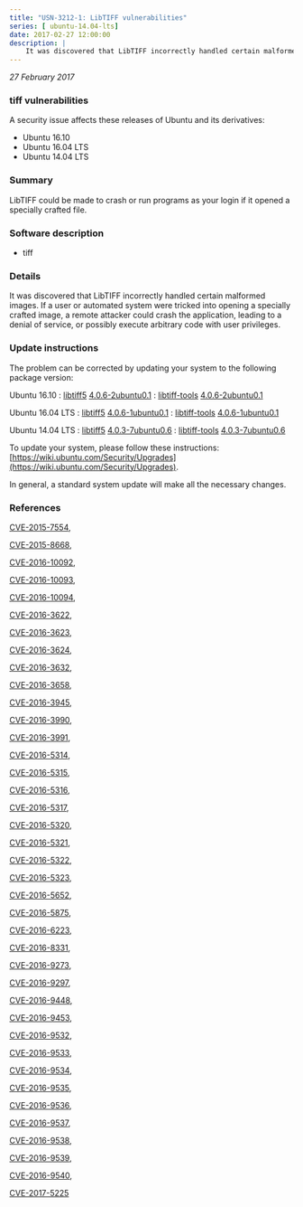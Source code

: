 ```yaml
---
title: "USN-3212-1: LibTIFF vulnerabilities"
series: [ ubuntu-14.04-lts]
date: 2017-02-27 12:00:00
description: |
    It was discovered that LibTIFF incorrectly handled certain malformed images. If a user or automated system were tricked into opening a specially crafted image, a remote attacker could crash the application, leading to a denial of service, or possibly execute arbitrary code with user privileges. 
--- 
```

 
 

*27 February 2017*

### tiff vulnerabilities

A security issue affects these releases of Ubuntu and its derivatives:

* Ubuntu 16.10
* Ubuntu 16.04 LTS
* Ubuntu 14.04 LTS

### Summary

LibTIFF could be made to crash or run programs as your login if it opened a specially crafted file.

### Software description

* tiff 

### Details

It was discovered that LibTIFF incorrectly handled certain malformed images. If a user or automated system were tricked into opening a specially crafted image, a remote attacker could crash the application, leading to a denial of service, or possibly execute arbitrary code with user privileges. 

### Update instructions

The problem can be corrected by updating your system to the following package version:

Ubuntu 16.10
 : [libtiff5](https://launchpad.net/ubuntu/+source/tiff) <span> [4.0.6-2ubuntu0.1](https://launchpad.net/ubuntu/+source/tiff/4.0.6-2ubuntu0.1) </span> 
 : [libtiff-tools](https://launchpad.net/ubuntu/+source/tiff) <span> [4.0.6-2ubuntu0.1](https://launchpad.net/ubuntu/+source/tiff/4.0.6-2ubuntu0.1) </span> 

Ubuntu 16.04 LTS
 : [libtiff5](https://launchpad.net/ubuntu/+source/tiff) <span> [4.0.6-1ubuntu0.1](https://launchpad.net/ubuntu/+source/tiff/4.0.6-1ubuntu0.1) </span> 
 : [libtiff-tools](https://launchpad.net/ubuntu/+source/tiff) <span> [4.0.6-1ubuntu0.1](https://launchpad.net/ubuntu/+source/tiff/4.0.6-1ubuntu0.1) </span> 

Ubuntu 14.04 LTS
 : [libtiff5](https://launchpad.net/ubuntu/+source/tiff) <span> [4.0.3-7ubuntu0.6](https://launchpad.net/ubuntu/+source/tiff/4.0.3-7ubuntu0.6) </span> 
 : [libtiff-tools](https://launchpad.net/ubuntu/+source/tiff) <span> [4.0.3-7ubuntu0.6](https://launchpad.net/ubuntu/+source/tiff/4.0.3-7ubuntu0.6) </span> 

To update your system, please follow these instructions: [https://wiki.ubuntu.com/Security/Upgrades](https://wiki.ubuntu.com/Security/Upgrades).

In general, a standard system update will make all the necessary changes. 

### References

 
 [CVE-2015-7554](http://people.ubuntu.com/~ubuntu-security/cve/CVE-2015-7554), 

 [CVE-2015-8668](http://people.ubuntu.com/~ubuntu-security/cve/CVE-2015-8668), 

 [CVE-2016-10092](http://people.ubuntu.com/~ubuntu-security/cve/CVE-2016-10092), 

 [CVE-2016-10093](http://people.ubuntu.com/~ubuntu-security/cve/CVE-2016-10093), 

 [CVE-2016-10094](http://people.ubuntu.com/~ubuntu-security/cve/CVE-2016-10094), 

 [CVE-2016-3622](http://people.ubuntu.com/~ubuntu-security/cve/CVE-2016-3622), 

 [CVE-2016-3623](http://people.ubuntu.com/~ubuntu-security/cve/CVE-2016-3623), 

 [CVE-2016-3624](http://people.ubuntu.com/~ubuntu-security/cve/CVE-2016-3624), 

 [CVE-2016-3632](http://people.ubuntu.com/~ubuntu-security/cve/CVE-2016-3632), 

 [CVE-2016-3658](http://people.ubuntu.com/~ubuntu-security/cve/CVE-2016-3658), 

 [CVE-2016-3945](http://people.ubuntu.com/~ubuntu-security/cve/CVE-2016-3945), 

 [CVE-2016-3990](http://people.ubuntu.com/~ubuntu-security/cve/CVE-2016-3990), 

 [CVE-2016-3991](http://people.ubuntu.com/~ubuntu-security/cve/CVE-2016-3991), 

 [CVE-2016-5314](http://people.ubuntu.com/~ubuntu-security/cve/CVE-2016-5314), 

 [CVE-2016-5315](http://people.ubuntu.com/~ubuntu-security/cve/CVE-2016-5315), 

 [CVE-2016-5316](http://people.ubuntu.com/~ubuntu-security/cve/CVE-2016-5316), 

 [CVE-2016-5317](http://people.ubuntu.com/~ubuntu-security/cve/CVE-2016-5317), 

 [CVE-2016-5320](http://people.ubuntu.com/~ubuntu-security/cve/CVE-2016-5320), 

 [CVE-2016-5321](http://people.ubuntu.com/~ubuntu-security/cve/CVE-2016-5321), 

 [CVE-2016-5322](http://people.ubuntu.com/~ubuntu-security/cve/CVE-2016-5322), 

 [CVE-2016-5323](http://people.ubuntu.com/~ubuntu-security/cve/CVE-2016-5323), 

 [CVE-2016-5652](http://people.ubuntu.com/~ubuntu-security/cve/CVE-2016-5652), 

 [CVE-2016-5875](http://people.ubuntu.com/~ubuntu-security/cve/CVE-2016-5875), 

 [CVE-2016-6223](http://people.ubuntu.com/~ubuntu-security/cve/CVE-2016-6223), 

 [CVE-2016-8331](http://people.ubuntu.com/~ubuntu-security/cve/CVE-2016-8331), 

 [CVE-2016-9273](http://people.ubuntu.com/~ubuntu-security/cve/CVE-2016-9273), 

 [CVE-2016-9297](http://people.ubuntu.com/~ubuntu-security/cve/CVE-2016-9297), 

 [CVE-2016-9448](http://people.ubuntu.com/~ubuntu-security/cve/CVE-2016-9448), 

 [CVE-2016-9453](http://people.ubuntu.com/~ubuntu-security/cve/CVE-2016-9453), 

 [CVE-2016-9532](http://people.ubuntu.com/~ubuntu-security/cve/CVE-2016-9532), 

 [CVE-2016-9533](http://people.ubuntu.com/~ubuntu-security/cve/CVE-2016-9533), 

 [CVE-2016-9534](http://people.ubuntu.com/~ubuntu-security/cve/CVE-2016-9534), 

 [CVE-2016-9535](http://people.ubuntu.com/~ubuntu-security/cve/CVE-2016-9535), 

 [CVE-2016-9536](http://people.ubuntu.com/~ubuntu-security/cve/CVE-2016-9536), 

 [CVE-2016-9537](http://people.ubuntu.com/~ubuntu-security/cve/CVE-2016-9537), 

 [CVE-2016-9538](http://people.ubuntu.com/~ubuntu-security/cve/CVE-2016-9538), 

 [CVE-2016-9539](http://people.ubuntu.com/~ubuntu-security/cve/CVE-2016-9539), 

 [CVE-2016-9540](http://people.ubuntu.com/~ubuntu-security/cve/CVE-2016-9540), 

 [CVE-2017-5225](http://people.ubuntu.com/~ubuntu-security/cve/CVE-2017-5225)
 

